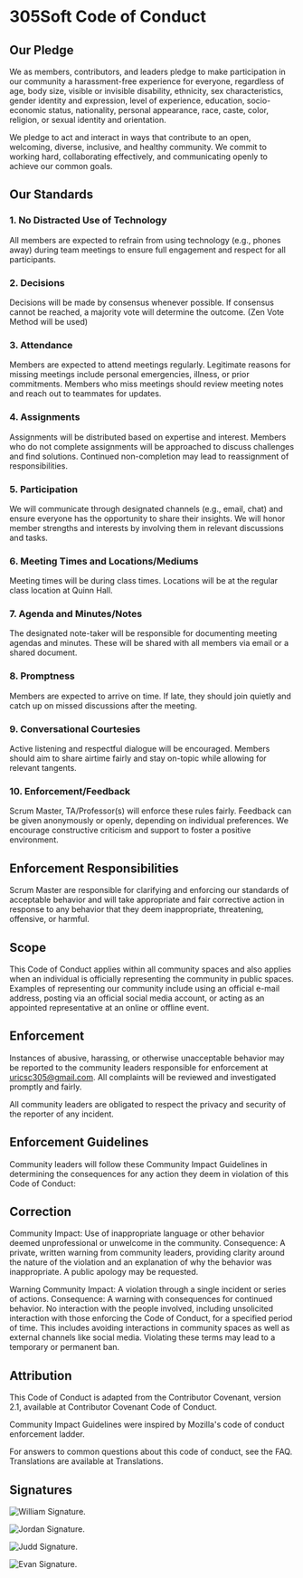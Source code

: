 # 305Soft Code of Conduct
## Our Pledge
We as members, contributors, and leaders pledge to make participation in our community a harassment-free experience for everyone, regardless of age, body size, visible or invisible disability, ethnicity, sex characteristics, gender identity and expression, level of experience, education, socio-economic status, nationality, personal appearance, race, caste, color, religion, or sexual identity and orientation.

We pledge to act and interact in ways that contribute to an open, welcoming, diverse, inclusive, and healthy community. We commit to working hard, collaborating effectively, and communicating openly to achieve our common goals.

## Our Standards
### 1. No Distracted Use of Technology
   
 All members are expected to refrain from using technology (e.g., phones away) during team meetings to ensure full engagement and respect for all participants.

### 2. Decisions

 Decisions will be made by consensus whenever possible. If consensus cannot be reached, a majority vote will determine the outcome. (Zen Vote Method will be used)

### 3. Attendance
   
 Members are expected to attend meetings regularly. Legitimate reasons for missing meetings include personal emergencies, illness, or prior commitments. Members who miss meetings should review meeting notes and reach out to teammates for updates.

### 4. Assignments
   
 Assignments will be distributed based on expertise and interest. Members who do not complete assignments will be approached to discuss challenges and find solutions. Continued non-completion may lead to reassignment of responsibilities.

### 5. Participation
   
 We will communicate through designated channels (e.g., email, chat) and ensure everyone has the opportunity to share their insights. We will honor member strengths and interests by involving them in relevant discussions and tasks.

### 6. Meeting Times and Locations/Mediums
   
 Meeting times will be during class times. Locations will be at the regular class location at Quinn Hall.

### 7. Agenda and Minutes/Notes
    
 The designated note-taker will be responsible for documenting meeting agendas and minutes. These will be shared with all members via email or a shared document.

### 8. Promptness
    
 Members are expected to arrive on time. If late, they should join quietly and catch up on missed discussions after the meeting.

### 9. Conversational Courtesies
    
 Active listening and respectful dialogue will be encouraged. Members should aim to share airtime fairly and stay on-topic while allowing for relevant tangents.

### 10. Enforcement/Feedback
    
 Scrum Master, TA/Professor(s) will enforce these rules fairly. Feedback can be given anonymously or openly, depending on individual preferences. We encourage constructive criticism and support to foster a positive environment.

## Enforcement Responsibilities
 Scrum Master are responsible for clarifying and enforcing our standards of acceptable behavior and will take appropriate and fair corrective action in response to any behavior that they deem inappropriate, threatening, offensive, or harmful.

## Scope
 This Code of Conduct applies within all community spaces and also applies when an individual is officially representing the community in public spaces. Examples of representing our community include using an official e-mail address, posting via an official social media account, or acting as an appointed representative at an online or offline event.

## Enforcement
 Instances of abusive, harassing, or otherwise unacceptable behavior may be reported to the community leaders responsible for enforcement at uricsc305@gmail.com. All complaints will be reviewed and investigated promptly and fairly.

All community leaders are obligated to respect the privacy and security of the reporter of any incident.

## Enforcement Guidelines
 Community leaders will follow these Community Impact Guidelines in determining the consequences for any action they deem in violation of this Code of Conduct:

## Correction
Community Impact: Use of inappropriate language or other behavior deemed unprofessional or unwelcome in the community.
Consequence: A private, written warning from community leaders, providing clarity around the nature of the violation and an explanation of why the behavior was inappropriate. A public apology may be requested.

Warning
Community Impact: A violation through a single incident or series of actions.
Consequence: A warning with consequences for continued behavior. No interaction with the people involved, including unsolicited interaction with those enforcing the Code of Conduct, for a specified period of time. This includes avoiding interactions in community spaces as well as external channels like social media. Violating these terms may lead to a temporary or permanent ban.

## Attribution
This Code of Conduct is adapted from the Contributor Covenant, version 2.1, available at Contributor Covenant Code of Conduct.

Community Impact Guidelines were inspired by Mozilla's code of conduct enforcement ladder.

For answers to common questions about this code of conduct, see the FAQ. Translations are available at Translations.

## Signatures

![William Signature.](https://drive.google.com/file/d/1B0rMEQ-1dABQLiw5Fj8D8USUzvGcRw-E/view?usp=sharing)

![Jordan Signature.](https://drive.google.com/file/d/1ZJ0F0mxbTT_C35FC21aem7uBlM5PkK8C/view?usp=sharing)

![Judd Signature.](https://drive.google.com/file/d/1edryhQuDpdhAr6SDcOytOpYC9g92zhfQ/view?usp=sharing)

![Evan Signature.](https://drive.google.com/file/d/1jeiukv1LOfMBBtOhXPD4zp9-NHSYuYVw/view?usp=sharing)

